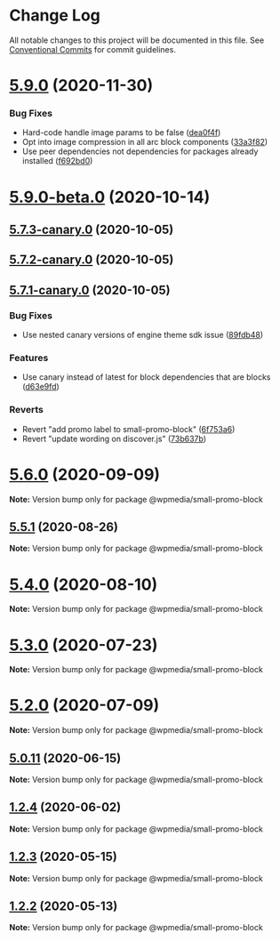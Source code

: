 # Change Log

All notable changes to this project will be documented in this file.
See [Conventional Commits](https://conventionalcommits.org) for commit guidelines.

# [5.9.0](https://github.com/WPMedia/fusion-news-theme-blocks/compare/v5.8.2...v5.9.0) (2020-11-30)


### Bug Fixes

* Hard-code handle image params to be false ([dea0f4f](https://github.com/WPMedia/fusion-news-theme-blocks/commit/dea0f4f3d891dcc0cb8fa96873235dd9285f5975))
* Opt into image compression in all arc block components ([33a3f82](https://github.com/WPMedia/fusion-news-theme-blocks/commit/33a3f82f33a7a19b6673504abf504596b3cb4392))
* Use peer dependencies not dependencies for packages already installed ([f692bd0](https://github.com/WPMedia/fusion-news-theme-blocks/commit/f692bd0a48e9c69faded2c5a98b731117fb7ba96))



# [5.9.0-beta.0](https://github.com/WPMedia/fusion-news-theme-blocks/compare/v5.7.3-canary.0...v5.9.0-beta.0) (2020-10-14)



## [5.7.3-canary.0](https://github.com/WPMedia/fusion-news-theme-blocks/compare/v5.7.2-canary.0...v5.7.3-canary.0) (2020-10-05)



## [5.7.2-canary.0](https://github.com/WPMedia/fusion-news-theme-blocks/compare/v5.7.1-canary.0...v5.7.2-canary.0) (2020-10-05)



## [5.7.1-canary.0](https://github.com/WPMedia/fusion-news-theme-blocks/compare/v5.8.0...v5.7.1-canary.0) (2020-10-05)


### Bug Fixes

* Use nested canary versions of engine theme sdk issue ([89fdb48](https://github.com/WPMedia/fusion-news-theme-blocks/commit/89fdb48fef1c437e6149ee4a646c27f5ef781fb9))


### Features

* Use canary instead of latest for block dependencies that are blocks ([d63e9fd](https://github.com/WPMedia/fusion-news-theme-blocks/commit/d63e9fd224449149fb925a056be8538a3c34162f))


### Reverts

* Revert "add promo label to small-promo-block" ([6f753a6](https://github.com/WPMedia/fusion-news-theme-blocks/commit/6f753a68be4549420032ef87d23718f15d5a45d5))
* Revert "update wording on discover.js" ([73b637b](https://github.com/WPMedia/fusion-news-theme-blocks/commit/73b637b1f358821aa758c186b553b6c59b7d1bbc))





# [5.6.0](https://github.com/WPMedia/fusion-news-theme-blocks/compare/v5.6.0-beta.0...v5.6.0) (2020-09-09)

**Note:** Version bump only for package @wpmedia/small-promo-block





## [5.5.1](https://github.com/WPMedia/fusion-news-theme-blocks/compare/v5.5.1-beta.0...v5.5.1) (2020-08-26)

**Note:** Version bump only for package @wpmedia/small-promo-block





# [5.4.0](https://github.com/WPMedia/fusion-news-theme-blocks/compare/v5.4.0-beta.0...v5.4.0) (2020-08-10)

**Note:** Version bump only for package @wpmedia/small-promo-block





# [5.3.0](https://github.com/WPMedia/fusion-news-theme-blocks/compare/v5.3.0-beta.0...v5.3.0) (2020-07-23)

**Note:** Version bump only for package @wpmedia/small-promo-block





# [5.2.0](https://github.com/WPMedia/fusion-news-theme-blocks/compare/v5.2.0-beta.0...v5.2.0) (2020-07-09)

**Note:** Version bump only for package @wpmedia/small-promo-block





## [5.0.11](https://github.com/WPMedia/fusion-news-theme-blocks/compare/v5.0.11-beta.0...v5.0.11) (2020-06-15)

**Note:** Version bump only for package @wpmedia/small-promo-block





## [1.2.4](https://github.com/WPMedia/fusion-news-theme-blocks/compare/@wpmedia/small-promo-block@1.2.4-beta.0...@wpmedia/small-promo-block@1.2.4) (2020-06-02)

**Note:** Version bump only for package @wpmedia/small-promo-block





## [1.2.3](https://github.com/WPMedia/fusion-news-theme-blocks/compare/@wpmedia/small-promo-block@1.2.3-hotfix.0...@wpmedia/small-promo-block@1.2.3) (2020-05-15)

**Note:** Version bump only for package @wpmedia/small-promo-block





## [1.2.2](https://github.com/WPMedia/fusion-news-theme-blocks/compare/@wpmedia/small-promo-block@1.2.2-beta.0...@wpmedia/small-promo-block@1.2.2) (2020-05-13)

**Note:** Version bump only for package @wpmedia/small-promo-block
